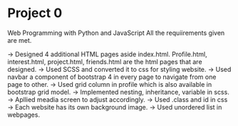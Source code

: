 # Project 0

Web Programming with Python and JavaScript
All the requiirements given are met.

-> Designed 4 additional HTML pages aside index.html. Profile.html, interest.html, project.html, friends.html are the html pages that are designed.
-> Used SCSS and converted it to css for styling website.
-> Used navbar a component of bootstrap 4 in every page to navigate from one page to other.
-> Used grid column in profile which is also available in bootstrap grid model.
-> Implemented nesting, inheritance, variable in scss.
-> Apllied meadia screen to adjust accordingly.
-> Used .class and id in css
-> Each website has its own background image.
-> Used unordered list in webpages.
